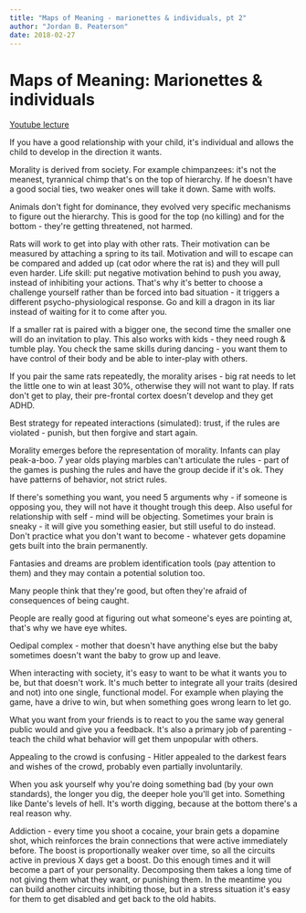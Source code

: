 ```yaml
---
title: "Maps of Meaning - marionettes & individuals, pt 2"
author: "Jordan B. Peaterson"
date: 2018-02-27
---
```


# Maps of Meaning: Marionettes & individuals
[Youtube lecture](https://www.youtube.com/watch?v=Us979jCjHu8&index=3&list=PL22J3VaeABQAT-0aSPq-OKOpQlHyR4k5h)

If you have a good relationship with your child, it's individual and allows the child to develop in the direction it wants.

Morality is derived from society. For example chimpanzees: it's not the meanest, tyrannical chimp that's on the top of hierarchy. If he doesn't have a good social ties, two weaker ones will take it down. Same with wolfs.

Animals don't fight for dominance, they evolved very specific mechanisms to figure out the hierarchy. This is good for the top (no killing) and for the bottom - they're getting threatened, not harmed.

Rats will work to get into play with other rats. Their motivation can be measured by attaching a spring to its tail. Motivation and will to escape can be compared and added up (cat odor where the rat is) and they will pull even harder. Life skill: put negative motivation behind to push you away, instead of inhibiting your actions. That's why it's better to choose a challenge yourself rather than be forced into bad situation - it triggers a different psycho-physiological response. Go and kill a dragon in its liar instead of waiting for it to come after you.

If a smaller rat is paired with a bigger one, the second time the smaller one will do an invitation to play. This also works with kids - they need rough & tumble play. You check the same skills during dancing - you want them to have control of their body and be able to inter-play with others.

If you pair the same rats repeatedly, the morality arises - big rat needs to let the little one to win at least 30%, otherwise they will not want to play. If rats don't get to play, their pre-frontal cortex doesn't develop and they get ADHD.

Best strategy for repeated interactions (simulated): trust, if the rules are violated - punish, but then forgive and start again.

Morality emerges before the representation of morality. Infants can play peak-a-boo. 7 year olds playing marbles can't articulate the rules - part of the games is pushing the rules and have the group decide if it's ok. They have patterns of behavior, not strict rules.

If there's something you want, you need 5 arguments why - if someone is opposing you, they will not have it thought trough this deep. Also useful for relationship with self - mind will be objecting. Sometimes your brain is sneaky - it will give you something easier, but still useful to do instead. Don't practice what you don't want to become - whatever gets dopamine gets built into the brain permanently.

Fantasies and dreams are problem identification tools (pay attention to them) and they may contain a potential solution too.

Many people think that they're good, but often they're afraid of consequences of being caught.

People are really good at figuring out what someone's eyes are pointing at, that's why we have eye whites.

Oedipal complex - mother that doesn't have anything else but the baby sometimes doesn't want the baby to grow up and leave.

When interacting with society, it's easy to want to be what it wants you to be, but that doesn't work. It's much better to integrate all your traits (desired and not) into one single, functional model. For example when playing the game, have a drive to win, but when something goes wrong learn to let go.

What you want from your friends is to react to you the same way general public would and give you a feedback. It's also a primary job of parenting - teach the child what behavior will get them unpopular with others.

Appealing to the crowd is confusing - Hitler appealed to the darkest fears and wishes of the crowd, probably even partially involuntarily.

When you ask yourself why you're doing something bad (by your own standards), the longer you dig, the deeper hole you'll get into. Something like Dante's levels of hell. It's worth digging, because at the bottom there's a real reason why.

Addiction - every time you shoot a cocaine, your brain gets a dopamine shot, which reinforces the brain connections that were active immediately before. The boost is proportionally weaker over time, so all the circuits active in previous X days get a boost. Do this enough times and it will become a part of your personality. Decomposing them takes a long time of not giving them what they want, or punishing them. In the meantime you can build another circuits inhibiting those, but in a stress situation it's easy for them to get disabled and get back to the old habits.
